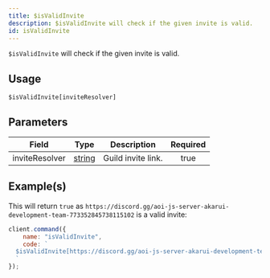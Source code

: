 ```yaml
---
title: $isValidInvite
description: $isValidInvite will check if the given invite is valid.
id: isValidInvite
---
```


`$isValidInvite` will check if the given invite is valid.

## Usage

```aoi
$isValidInvite[inviteResolver]
```

## Parameters

| Field          | Type                                                                                              | Description        | Required |
| -------------- | ------------------------------------------------------------------------------------------------- | ------------------ | :------: |
| inviteResolver | [string](https://developer.mozilla.org/en-US/docs/Web/JavaScript/Reference/Global_Objects/String) | Guild invite link. |   true   |

## Example(s)

This will return `true` as `https://discord.gg/aoi-js-server-akarui-development-team-773352845738115102` is a valid
invite:

```javascript
client.command({
    name: "isValidInvite",
    code: `
  $isValidInvite[https://discord.gg/aoi-js-server-akarui-development-team-773352845738115102]
  `
});
```
